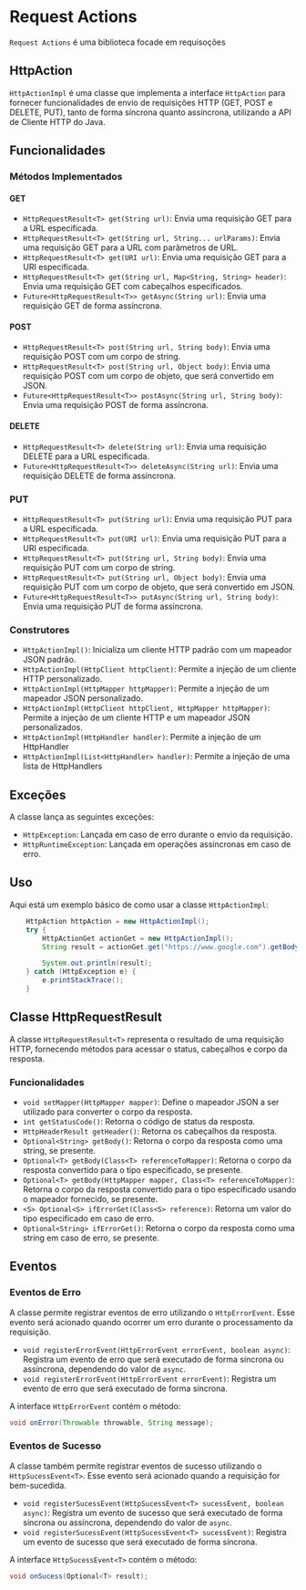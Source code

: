 # Request Actions

`Request Actions` é uma biblioteca focade em requisoções

## HttpAction

`HttpActionImpl` é uma classe que implementa a interface `HttpAction` para fornecer funcionalidades de envio de requisições HTTP (GET, POST e DELETE, PUT), tanto de forma síncrona quanto assíncrona, utilizando a API de Cliente HTTP do Java.

## Funcionalidades

### Métodos Implementados

#### GET

- `HttpRequestResult<T> get(String url)`: Envia uma requisição GET para a URL especificada.
- `HttpRequestResult<T> get(String url, String... urlParams)`: Envia uma requisição GET para a URL com parâmetros de URL.
- `HttpRequestResult<T> get(URI url)`: Envia uma requisição GET para a URI especificada.
- `HttpRequestResult<T> get(String url, Map<String, String> header)`: Envia uma requisição GET com cabeçalhos especificados.
- `Future<HttpRequestResult<T>> getAsync(String url)`: Envia uma requisição GET de forma assíncrona.

#### POST

- `HttpRequestResult<T> post(String url, String body)`: Envia uma requisição POST com um corpo de string.
- `HttpRequestResult<T> post(String url, Object body)`: Envia uma requisição POST com um corpo de objeto, que será convertido em JSON.
- `Future<HttpRequestResult<T>> postAsync(String url, String body)`: Envia uma requisição POST de forma assíncrona.

#### DELETE

- `HttpRequestResult<T> delete(String url)`: Envia uma requisição DELETE para a URL especificada.
- `Future<HttpRequestResult<T>> deleteAsync(String url)`: Envia uma requisição DELETE de forma assíncrona.

### PUT

- `HttpRequestResult<T> put(String url)`: Envia uma requisição PUT para a URL especificada.
- `HttpRequestResult<T> put(URI url)`: Envia uma requisição PUT para a URI especificada.
- `HttpRequestResult<T> put(String url, String body)`: Envia uma requisição PUT com um corpo de string.
- `HttpRequestResult<T> put(String url, Object body)`: Envia uma requisição PUT com um corpo de objeto, que será convertido em JSON.
- `Future<HttpRequestResult<T>> putAsync(String url, String body)`: Envia uma requisição PUT de forma assíncrona.


### Construtores

- `HttpActionImpl()`: Inicializa um cliente HTTP padrão com um mapeador JSON padrão.
- `HttpActionImpl(HttpClient httpClient)`: Permite a injeção de um cliente HTTP personalizado.
- `HttpActionImpl(HttpMapper httpMapper)`: Permite a injeção de um mapeador JSON personalizado.
- `HttpActionImpl(HttpClient httpClient, HttpMapper httpMapper)`: Permite a injeção de um cliente HTTP e um mapeador JSON personalizados.
- `HttpActionImpl(HttpHandler handler)`:  Permite a injeção de um HttpHandler
- `HttpActionImpl(List<HttpHandler> handler)`:  Permite a injeção de uma lista de HttpHandlers

## Exceções

A classe lança as seguintes exceções:

- `HttpException`: Lançada em caso de erro durante o envio da requisição.
- `HttpRuntimeException`: Lançada em operações assíncronas em caso de erro.

## Uso

Aqui está um exemplo básico de como usar a classe `HttpActionImpl`:

```java
    HttpAction httpAction = new HttpActionImpl();
    try {
        HttpActionGet actionGet = new HttpActionImpl();
        String result = actionGet.get("https://www.google.com").getBody().get();

        System.out.println(result);
    } catch (HttpException e) {
        e.printStackTrace();
    }
```

## Classe HttpRequestResult

A classe `HttpRequestResult<T>` representa o resultado de uma requisição HTTP, fornecendo métodos para acessar o status, cabeçalhos e corpo da resposta.

### Funcionalidades

- `void setMapper(HttpMapper mapper)`: Define o mapeador JSON a ser utilizado para converter o corpo da resposta.
- `int getStatusCode()`: Retorna o código de status da resposta.
- `HttpHeaderResult getHeader()`: Retorna os cabeçalhos da resposta.
- `Optional<String> getBody()`: Retorna o corpo da resposta como uma string, se presente.
- `Optional<T> getBody(Class<T> referenceToMapper)`: Retorna o corpo da resposta convertido para o tipo especificado, se presente.
- `Optional<T> getBody(HttpMapper mapper, Class<T> referenceToMapper)`: Retorna o corpo da resposta convertido para o tipo especificado usando o mapeador fornecido, se presente.
- `<S> Optional<S> ifErrorGet(Class<S> reference)`: Retorna um valor do tipo especificado em caso de erro.
- `Optional<String> ifErrorGet()`: Retorna o corpo da resposta como uma string em caso de erro, se presente.

## Eventos

### Eventos de Erro

A classe permite registrar eventos de erro utilizando o `HttpErrorEvent`. Esse evento será acionado quando ocorrer um erro durante o processamento da requisição.

- `void registerErrorEvent(HttpErrorEvent errorEvent, boolean async)`: Registra um evento de erro que será executado de forma síncrona ou assíncrona, dependendo do valor de `async`.
- `void registerErrorEvent(HttpErrorEvent errorEvent)`: Registra um evento de erro que será executado de forma síncrona.

A interface `HttpErrorEvent` contém o método:

```java
void onError(Throwable throwable, String message);
```

### Eventos de Sucesso

A classe também permite registrar eventos de sucesso utilizando o `HttpSucessEvent<T>`. Esse evento será acionado quando a requisição for bem-sucedida.

- `void registerSucessEvent(HttpSucessEvent<T> sucessEvent, boolean async)`: Registra um evento de sucesso que será executado de forma síncrona ou assíncrona, dependendo do valor de `async`.
- `void registerSucessEvent(HttpSucessEvent<T> sucessEvent)`: Registra um evento de sucesso que será executado de forma síncrona.

A interface `HttpSucessEvent<T>` contém o método:

```java
void onSucess(Optional<T> result);
```